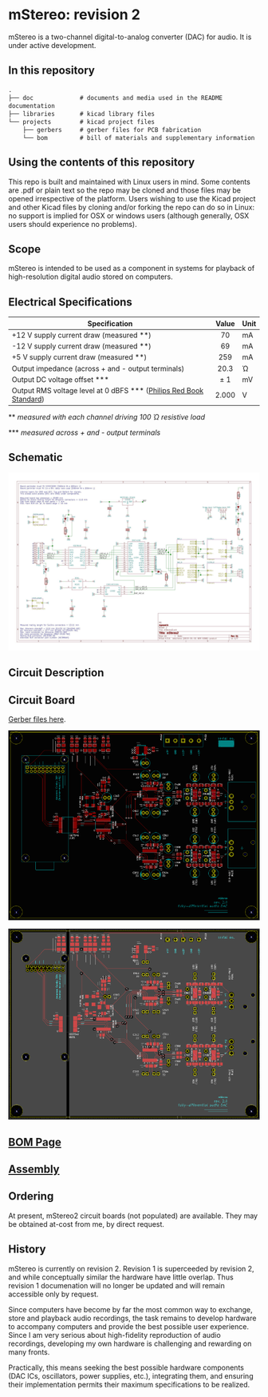 # mStereo: revision 2

mStereo is a two-channel digital-to-analog converter (DAC) for audio. It is under active development.

## In this repository
    .
    ├── doc             # documents and media used in the README documentation
    ├── libraries       # kicad library files
    └── projects        # kicad project files
        ├── gerbers     # gerber files for PCB fabrication 
        └── bom         # bill of materials and supplementary information
     
    
## Using the contents of this repository

This repo is built and maintained with Linux users in mind.  Some contents are .pdf or plain text so the repo may be cloned and those files may be opened irrespective of the platform.  Users wishing to use the Kicad project and other Kicad files by cloning and/or forking the repo can do so in Linux: no support is implied for OSX or windows users (although generally, OSX users should experience no problems).  
    
## Scope

mStereo is intended to be used as a component in systems for playback of high-resolution digital audio stored on computers.

## Electrical Specifications

| Specification                                                      | Value     | Unit     |
| -------------                                                      |:---:      | -----    |
| +12 V supply current draw (measured **)                            | 70        | mA       |
| -12 V supply current draw (measured **)                            | 69        | mA       |
| +5 V supply current draw (measured **)                             | 259       | mA       |
| Output impedance (across + and - output terminals)                 | 20.3      | Ώ        |
| Output DC voltage offset ***                                       | ± 1       | mV       |
| Output RMS voltage level at 0 dBFS *** ([Philips Red Book Standard](https://en.wikipedia.org/wiki/Rainbow_Books#Red_Book_.281980.29)) | 2.000     | V        |

**  _measured with each channel driving 100 Ώ resistive load_

*** _measured across + and - output terminals_

## Schematic

![schematic](https://github.com/mgosselin/mStereo2/blob/master/doc/mStereo2.jpg)

## Circuit Description

## Circuit Board

[Gerber files here](https://github.com/mgosselin/mStereo2/blob/master/projects/gerbers/).

![PCB_top](https://github.com/mgosselin/mStereo2/blob/master/doc/board_top.png)

![PCB_with_plates](https://github.com/mgosselin/mStereo2/blob/master/doc/board_contrast.png)

## [BOM Page](https://github.com/mgosselin/mStereo2/blob/master/projects/bom)

## [Assembly](https://github.com/mgosselin/mStereo2/blob/master/assembly.md)

## Ordering

At present, mStereo2 circuit boards (not populated) are available.  They may be obtained at-cost from me, by direct request.  

## History

mStereo is currently on revision 2.  Revision 1 is superceeded by revision 2, and while conceptually similar the hardware have little overlap.  Thus revision 1 documenation will no longer be updated and will remain accessible only by request.  

Since computers have become by far the most common way to exchange, store and playback audio recordings, the task remains to develop hardware to accompany computers and provide the best possible user experience. Since I am very serious about high-fidelity reproduction of audio recordings, developing my own hardware is challenging and rewarding on many fronts.

Practically, this means seeking the best possible hardware components (DAC ICs, oscillators, power supplies, etc.), integrating them, and ensuring their implementation permits their maximum specifications to be realized.

